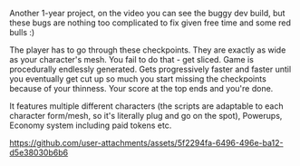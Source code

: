 Another 1-year project, on the video you can see the buggy dev build, but these bugs are nothing too complicated to fix given free time and some red bulls :)

The player has to go through these checkpoints. They are exactly as wide as your character's mesh. You fail to do that - get sliced. 
Game is procedurally endlessly generated. Gets progressively faster and faster until you eventually get cut up so much you start missing the checkpoints because of your thinness.
Your score at the top ends and you're done.

It features multiple different characters (the scripts are adaptable to each character form/mesh, so it's literally plug and go on the spot), Powerups, Economy system including paid
tokens etc.


https://github.com/user-attachments/assets/5f2294fa-6496-496e-ba12-d5e38030b6b6

